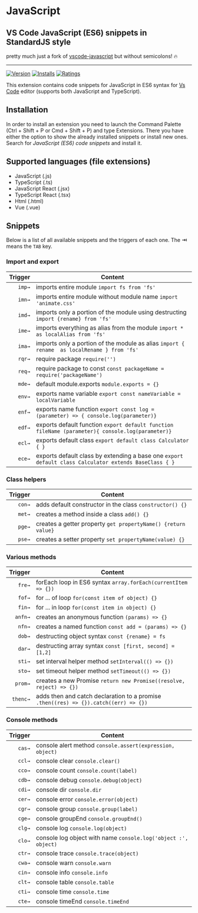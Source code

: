 # JavaScript
## VS Code JavaScript (ES6) snippets in StandardJS style

pretty much just a fork of [vscode-javascript](https://github.com/xabikos/vscode-javascript) but without semicolons! :fire:

-------------------

[![Version](https://vsmarketplacebadge.apphb.com/version/jmsv.JavaScriptSnippetsStandard.svg)](https://marketplace.visualstudio.com/items?itemName=jmsv.JavaScriptSnippetsStandard)
[![Installs](https://vsmarketplacebadge.apphb.com/installs/jmsv.JavaScriptSnippetsStandard.svg)](https://marketplace.visualstudio.com/items?itemName=jmsv.JavaScriptSnippetsStandard)
[![Ratings](https://vsmarketplacebadge.apphb.com/rating/jmsv.JavaScriptSnippetsStandard.svg)](https://marketplace.visualstudio.com/items?itemName=jmsv.JavaScriptSnippetsStandard)

This extension contains code snippets for JavaScript in ES6 syntax for [Vs Code][code] editor (supports both JavaScript and TypeScript).

## Installation

In order to install an extension you need to launch the Command Palette (Ctrl + Shift + P or Cmd + Shift + P) and type Extensions.
There you have either the option to show the already installed snippets or install new ones. Search for *JavaScript (ES6) code snippets* and install it.

## Supported languages (file extensions)
* JavaScript (.js)
* TypeScript (.ts)
* JavaScript React (.jsx)
* TypeScript React (.tsx)
* Html (.html)
* Vue (.vue)

## Snippets

Below is a list of all available snippets and the triggers of each one. The **⇥** means the `TAB` key.

### Import and export
| Trigger  | Content |
| -------: | ------- |
| `imp→`   | imports entire module `import fs from 'fs'`|
| `imn→`   | imports entire module without module name `import 'animate.css'` |
| `imd→`   | imports only a portion of the module using destructing  `import {rename} from 'fs'` |
| `ime→`   | imports everything as alias from the module `import * as localAlias from 'fs'` |
| `ima→`   | imports only a portion of the module as alias `import { rename  as localRename } from 'fs'` |
| `rqr→`   | require package `require('')`|
| `req→`   | require package to const `const packageName = require('packageName')`|
| `mde→`   | default module.exports `module.exports = {}`|
| `env→`   | exports name variable `export const nameVariable = localVariable` |
| `enf→`   | exports name function `export const log = (parameter) => { console.log(parameter)}` |
| `edf→`   | exports default function `export default function fileName (parameter){ console.log(parameter)}` |
| `ecl→`   | exports default class `export default class Calculator { }` |
| `ece→`   | exports default class by extending a base one `export default class Calculator extends BaseClass { }` |

### Class helpers
| Trigger  | Content |
| -------: | ------- |
| `con→`   | adds default constructor in the class `constructor() {}`|
| `met→`   | creates a method inside a class `add() {}` |
| `pge→`   | creates a getter property `get propertyName() {return value}` |
| `pse→`   | creates a setter property `set propertyName(value) {}` |

### Various methods
| Trigger  | Content |
| -------: | ------- |
| `fre→`   | forEach loop in ES6 syntax `array.forEach(currentItem => {})`|
| `fof→`   | for ... of loop `for(const item of object) {}` |
| `fin→`   | for ... in loop `for(const item in object) {}` |
| `anfn→`  | creates an anonymous function `(params) => {}` |
| `nfn→`   | creates a named function `const add = (params) => {}` |
| `dob→`   | destructing object syntax `const {rename} = fs` |
| `dar→`   | destructing array syntax `const [first, second] = [1,2]` |
| `sti→`   | set interval helper method `setInterval(() => {})` |
| `sto→`   | set timeout helper method `setTimeout(() => {})` |
| `prom→`  | creates a new Promise `return new Promise((resolve, reject) => {})`|
| `thenc→` | adds then and catch declaration to a promise `.then((res) => {}).catch((err) => {})`|

### Console methods
| Trigger  | Content |
| -------: | ------- |
| `cas→`   | console alert method `console.assert(expression, object)`|
| `ccl→`   | console clear `console.clear()` |
| `cco→`   | console count `console.count(label)` |
| `cdb→`   | console debug `console.debug(object)` |
| `cdi→`   | console dir `console.dir` |
| `cer→`   | console error `console.error(object)` |
| `cgr→`   | console group `console.group(label)` |
| `cge→`   | console groupEnd `console.groupEnd()` |
| `clg→`   | console log `console.log(object)` |
| `clo→`   | console log object with name `console.log('object :', object)` |
| `ctr→`   | console trace `console.trace(object)` |
| `cwa→`   | console warn `console.warn` |
| `cin→`   | console info `console.info` |
| `clt→`   | console table `console.table` |
| `cti→`   | console time `console.time` |
| `cte→`   | console timeEnd `console.timeEnd` |

[code]: https://code.visualstudio.com/
